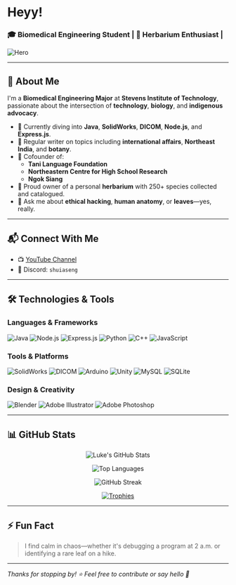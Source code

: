 # Heyy!

### 🎓 Biomedical Engineering Student | 🌿 Herbarium Enthusiast | 

![Hero](https://user-images.githubusercontent.com/yourusername/yourrepository/master/assets/coding.gif)

---

## 🚀 About Me

I'm a **Biomedical Engineering Major** at **Stevens Institute of Technology**, passionate about the intersection of **technology**, **biology**, and **indigenous advocacy**.

- 🧬 Currently diving into **Java**, **SolidWorks**, **DICOM**, **Node.js**, and **Express.js**.
- 📝 Regular writer on topics including **international affairs**, **Northeast India**, and **botany**.
- 🌱 Cofounder of:
  - **Tani Language Foundation**
  - **Northeastern Centre for High School Research**
  - **Ngok Siang**
- 🌿 Proud owner of a personal **herbarium** with 250+ species collected and catalogued.
- 💬 Ask me about **ethical hacking**, **human anatomy**, or **leaves**—yes, really.

---

## 📬 Connect With Me

- 📺 [YouTube Channel](https://www.youtube.com/channel/ucqr_k5dn5hsc2okdjoqanmq)
- 💬 Discord: `shuiaseng`

---

## 🛠️ Technologies & Tools

### Languages & Frameworks

![Java](https://img.shields.io/badge/Java-ED8B00?style=for-the-badge&logo=java&logoColor=white)
![Node.js](https://img.shields.io/badge/Node.js-339933?style=for-the-badge&logo=nodedotjs&logoColor=white)
![Express.js](https://img.shields.io/badge/Express.js-000000?style=for-the-badge&logo=express&logoColor=white)
![Python](https://img.shields.io/badge/Python-3776AB?style=for-the-badge&logo=python&logoColor=white)
![C++](https://img.shields.io/badge/C++-00599C?style=for-the-badge&logo=cplusplus&logoColor=white)
![JavaScript](https://img.shields.io/badge/JavaScript-F7DF1E?style=for-the-badge&logo=javascript&logoColor=black)

### Tools & Platforms

![SolidWorks](https://img.shields.io/badge/SolidWorks-00599C?style=for-the-badge&logo=solidworks&logoColor=white)
![DICOM](https://img.shields.io/badge/DICOM-FF6F00?style=for-the-badge&logo=dicom&logoColor=white)
![Arduino](https://img.shields.io/badge/Arduino-00979D?style=for-the-badge&logo=arduino&logoColor=white)
![Unity](https://img.shields.io/badge/Unity-100000?style=for-the-badge&logo=unity&logoColor=white)
![MySQL](https://img.shields.io/badge/MySQL-00000F?style=for-the-badge&logo=mysql&logoColor=white)
![SQLite](https://img.shields.io/badge/SQLite-07405E?style=for-the-badge&logo=sqlite&logoColor=white)

### Design & Creativity

![Blender](https://img.shields.io/badge/Blender-F5792A?style=for-the-badge&logo=blender&logoColor=white)
![Adobe Illustrator](https://img.shields.io/badge/Illustrator-FF9A00?style=for-the-badge&logo=adobeillustrator&logoColor=white)
![Adobe Photoshop](https://img.shields.io/badge/Photoshop-31A8FF?style=for-the-badge&logo=adobephotoshop&logoColor=white)

---

## 📊 GitHub Stats

<p align="center">
  <img src="https://github-readme-stats.vercel.app/api?username=TasumLuke&show_icons=true&theme=radical" alt="Luke's GitHub Stats" />
</p>
<p align="center">
  <img src="https://github-readme-stats.vercel.app/api/top-langs/?username=TasumLuke&layout=compact&theme=radical" alt="Top Languages" />
</p>
<p align="center">
  <img src="https://github-readme-streak-stats.herokuapp.com/?user=TasumLuke&theme=radical" alt="GitHub Streak" />
</p>
<p align="center">
  <a href="https://github.com/ryo-ma/github-profile-trophy">
    <img src="https://github-profile-trophy.vercel.app/?username=TasumLuke&theme=radical" alt="Trophies" />
  </a>
</p>

---

## ⚡ Fun Fact

> I find calm in chaos—whether it's debugging a program at 2 a.m. or identifying a rare leaf on a hike.

---

_Thanks for stopping by! ⭐ Feel free to contribute or say hello 👋_
